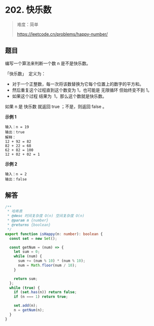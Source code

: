 # 202. 快乐数

> 难度：简单
>
> https://leetcode.cn/problems/happy-number/

## 题目

编写一个算法来判断一个数 n 是不是快乐数。

「快乐数」  定义为：

- 对于一个正整数，每一次将该数替换为它每个位置上的数字的平方和。
- 然后重复这个过程直到这个数变为 1，也可能是 无限循环 但始终变不到 1。
- 如果这个过程 结果为  1，那么这个数就是快乐数。

如果 n 是 快乐数 就返回 true ；不是，则返回 false 。

**示例 1**

```
输入：n = 19
输出：true
解释：
12 + 92 = 82
82 + 22 = 68
62 + 82 = 100
12 + 02 + 02 = 1
```

**示例 2**

```
输入：n = 2
输出：false
```

## 解答

```typescript
/**
 * 哈希表
 * @desc 时间复杂度 O(n) 空间复杂度 O(n)
 * @param n {number}
 * @returns {boolean}
 */
export function isHappy(n: number): boolean {
  const set = new Set();

  const getNum = (num) => {
    let sum = 0;
    while (num) {
      sum += (num % 10) * (num % 10);
      num = Math.floor(num / 10);
    }

    return sum;
  };
  while (true) {
    if (set.has(n)) return false;
    if (n === 1) return true;

    set.add(n);
    n = getNum(n);
  }
}
```

